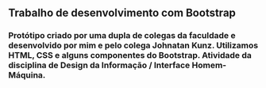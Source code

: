 ## Trabalho de desenvolvimento com Bootstrap

### Protótipo criado por uma dupla de colegas da faculdade e desenvolvido por mim e pelo colega Johnatan Kunz. Utilizamos HTML, CSS e alguns componentes do Bootstrap. Atividade da disciplina de Design da Informação / Interface Homem-Máquina.
